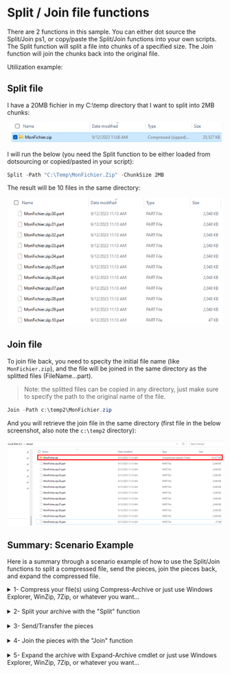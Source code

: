 # Split / Join file functions

There are 2 functions in this sample. You can either dot source the Split/Join ps1, or copy/paste the Split/Join functions into your own scripts.
The Split function will split a file into chunks of a specified size. The Join function will join the chunks back into the original file.

Utilization example:

## Split file

I have a 20MB fichier in my C:\temp directory that I want to split into 2MB chunks:

![Alt text](media/image.png)

I will run the below (you need the Split function to be either loaded from dotsourcing or copied/pasted in your script):

```powershell
Split -Path "C:\Temp\MonFichier.Zip" -ChunkSize 2MB
```

The result will be 10 files in the same directory:

![Alt text](media/image-1.png)

## Join file

To join file back, you need to specity the initial file name (like ```MonFichier.zip```), and the file will be joined in the same directory as the splitted files (FileName.<extention>.<Number>.part).

> Note: the splitted files can be copied in any directory, just make sure to specify the path to the original name of the file.

```powershell
Join -Path c:\temp2\MonFichier.zip
```

And you will retrieve the join file in the same directory (first file in the below screenshot, also note the ```c:\temp2``` directory):

![Alt text](media/image-2.png)

## Summary: Scenario Example

Here is a summary through a scenario example of how to use the Split/Join functions to split a compressed file, send the pieces, join the pieces back, and expand the compressed file.

<details>
<summary>1- Compress your file(s) using Compress-Archive or just use Windows Explorer, WinZip, 7Zip, or whatever you want...</summary><br>

```powershell
Compress-Archive -Path "C:\Reference\Draftdoc.docx", "C:\Reference\Images\*.vsd" -CompressionLevel "Fastest" -DestinationPath "C:\Temp\MonFichier.zip"
```

Link: [Compress-Archive documentation](https://learn.microsoft.com/en-us/powershell/module/microsoft.powershell.archive/compress-archive?view=powershell-7.3)

Or just use Windows compress in the Windows Explorer, or WinZip, or 7Zip, or whatever you want.
</details><br>

<details>
<summary>2- Split your archive with the "Split" function</summary><br>

```powershell
Split -Path "C:\Temp\MonFichier.Zip" -ChunkSize 2MB
```
</details><br>

<details>
<summary>3- Send/Transfer the pieces</summary><br>

Send the pieces to the destination, using whatever you want (email, FTP, etc...).

</details><br>

<details>
<summary>4- Join the pieces with the "Join" function</summary>
<br>

```powershell
Join -Path c:\temp2\MonFichier.zip
```
</details>
<br>

<details>
<summary>5- Expand the archive with Expand-Archive cmdlet or just use Windows Explorer, WinZip, 7Zip, or whatever you want...</summary>
<br>

```powershell
Expand-Archive -Path c:\temp2\MonFichier.zip -DestinationPath c:\temp3
```

Link: [Expand-Archive documentation](https://docs.microsoft.com/en-us/powershell/module/microsoft.powershell.archive/expand-archive?view=powershell-7.1)

</details>